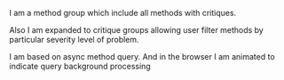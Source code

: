 I am a method group which include all methods with critiques.

Also I am expanded to critique groups allowing user filter methods by particular severity level of problem.

I am based on async method query. And in the browser I am animated to indicate query background processing